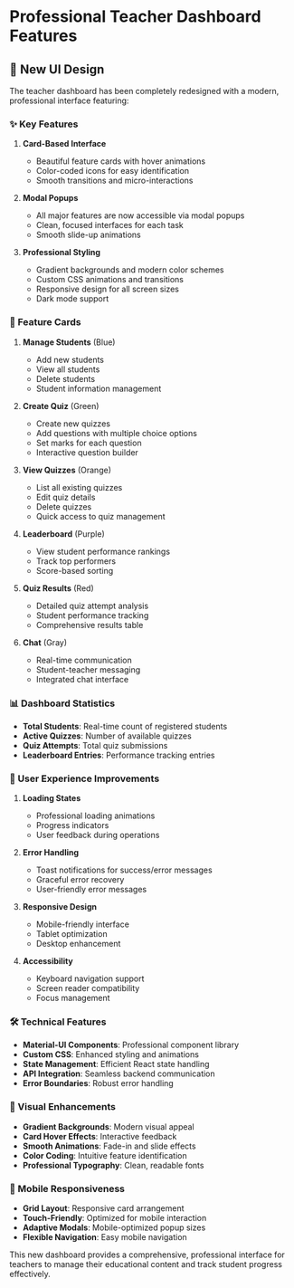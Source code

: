 # Professional Teacher Dashboard Features

## 🎨 New UI Design

The teacher dashboard has been completely redesigned with a modern, professional interface featuring:

### ✨ Key Features

1. **Card-Based Interface**
   - Beautiful feature cards with hover animations
   - Color-coded icons for easy identification
   - Smooth transitions and micro-interactions

2. **Modal Popups**
   - All major features are now accessible via modal popups
   - Clean, focused interfaces for each task
   - Smooth slide-up animations

3. **Professional Styling**
   - Gradient backgrounds and modern color schemes
   - Custom CSS animations and transitions
   - Responsive design for all screen sizes
   - Dark mode support

### 🚀 Feature Cards

1. **Manage Students** (Blue)
   - Add new students
   - View all students
   - Delete students
   - Student information management

2. **Create Quiz** (Green)
   - Create new quizzes
   - Add questions with multiple choice options
   - Set marks for each question
   - Interactive question builder

3. **View Quizzes** (Orange)
   - List all existing quizzes
   - Edit quiz details
   - Delete quizzes
   - Quick access to quiz management

4. **Leaderboard** (Purple)
   - View student performance rankings
   - Track top performers
   - Score-based sorting

5. **Quiz Results** (Red)
   - Detailed quiz attempt analysis
   - Student performance tracking
   - Comprehensive results table

6. **Chat** (Gray)
   - Real-time communication
   - Student-teacher messaging
   - Integrated chat interface

### 📊 Dashboard Statistics

- **Total Students**: Real-time count of registered students
- **Active Quizzes**: Number of available quizzes
- **Quiz Attempts**: Total quiz submissions
- **Leaderboard Entries**: Performance tracking entries

### 🎯 User Experience Improvements

1. **Loading States**
   - Professional loading animations
   - Progress indicators
   - User feedback during operations

2. **Error Handling**
   - Toast notifications for success/error messages
   - Graceful error recovery
   - User-friendly error messages

3. **Responsive Design**
   - Mobile-friendly interface
   - Tablet optimization
   - Desktop enhancement

4. **Accessibility**
   - Keyboard navigation support
   - Screen reader compatibility
   - Focus management

### 🛠️ Technical Features

- **Material-UI Components**: Professional component library
- **Custom CSS**: Enhanced styling and animations
- **State Management**: Efficient React state handling
- **API Integration**: Seamless backend communication
- **Error Boundaries**: Robust error handling

### 🎨 Visual Enhancements

- **Gradient Backgrounds**: Modern visual appeal
- **Card Hover Effects**: Interactive feedback
- **Smooth Animations**: Fade-in and slide effects
- **Color Coding**: Intuitive feature identification
- **Professional Typography**: Clean, readable fonts

### 📱 Mobile Responsiveness

- **Grid Layout**: Responsive card arrangement
- **Touch-Friendly**: Optimized for mobile interaction
- **Adaptive Modals**: Mobile-optimized popup sizes
- **Flexible Navigation**: Easy mobile navigation

This new dashboard provides a comprehensive, professional interface for teachers to manage their educational content and track student progress effectively.
